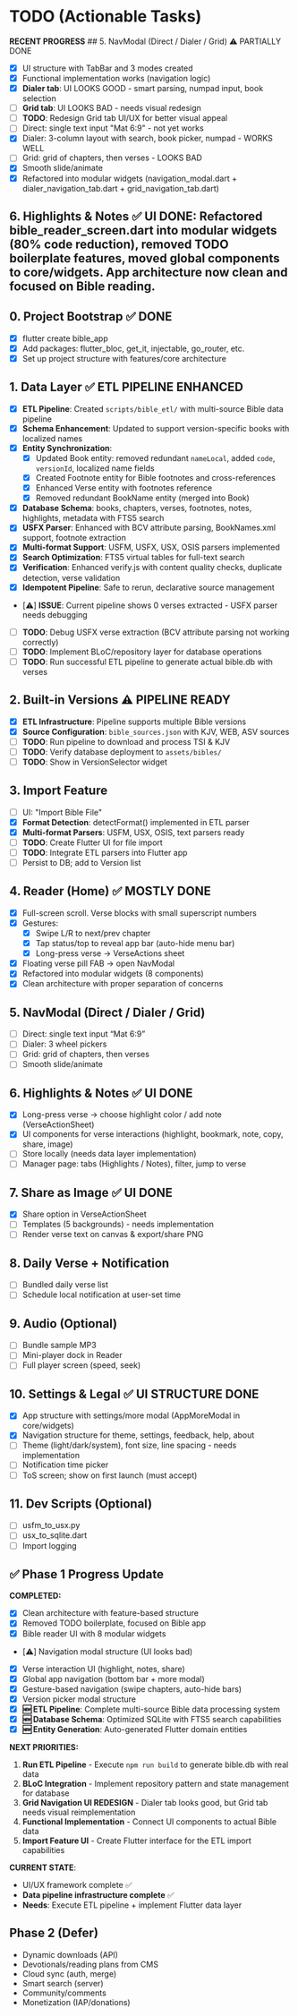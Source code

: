 # TODO (Actionable Tasks)

**RECENT PROGRESS** ## 5. NavModal (Direct / Dialer / Grid) ⚠️ PARTIALLY DONE
- [x] UI structure with TabBar and 3 modes created
- [x] Functional implementation works (navigation logic)
- [x] **Dialer tab**: UI LOOKS GOOD - smart parsing, numpad input, book selection
- [ ] **Grid tab**: UI LOOKS BAD - needs visual redesign
- [ ] **TODO**: Redesign Grid tab UI/UX for better visual appeal
- [ ] Direct: single text input "Mat 6:9" - not yet works
- [x] Dialer: 3-column layout with search, book picker, numpad - WORKS WELL
- [ ] Grid: grid of chapters, then verses - LOOKS BAD
- [x] Smooth slide/animate
- [x] Refactored into modular widgets (navigation_modal.dart + dialer_navigation_tab.dart + grid_navigation_tab.dart)

## 6. Highlights & Notes ✅ UI DONE: Refactored bible_reader_screen.dart into modular widgets (80% code reduction), removed TODO boilerplate features, moved global components to core/widgets. App architecture now clean and focused on Bible reading.

## 0. Project Bootstrap ✅ DONE
- [x] flutter create bible_app
- [x] Add packages: flutter_bloc, get_it, injectable, go_router, etc.
- [x] Set up project structure with features/core architecture

## 1. Data Layer ✅ ETL PIPELINE ENHANCED
- [x] **ETL Pipeline**: Created `scripts/bible_etl/` with multi-source Bible data pipeline
- [x] **Schema Enhancement**: Updated to support version-specific books with localized names
- [x] **Entity Synchronization**: 
  - [x] Updated Book entity: removed redundant `nameLocal`, added `code`, `versionId`, localized name fields
  - [x] Created Footnote entity for Bible footnotes and cross-references
  - [x] Enhanced Verse entity with footnotes reference
  - [x] Removed redundant BookName entity (merged into Book)
- [x] **Database Schema**: books, chapters, verses, footnotes, notes, highlights, metadata with FTS5 search
- [x] **USFX Parser**: Enhanced with BCV attribute parsing, BookNames.xml support, footnote extraction
- [x] **Multi-format Support**: USFM, USFX, USX, OSIS parsers implemented
- [x] **Search Optimization**: FTS5 virtual tables for full-text search
- [x] **Verification**: Enhanced verify.js with content quality checks, duplicate detection, verse validation
- [x] **Idempotent Pipeline**: Safe to rerun, declarative source management
- [⚠️] **ISSUE**: Current pipeline shows 0 verses extracted - USFX parser needs debugging
- [ ] **TODO**: Debug USFX verse extraction (BCV attribute parsing not working correctly)
- [ ] **TODO**: Implement BLoC/repository layer for database operations
- [ ] **TODO**: Run successful ETL pipeline to generate actual bible.db with verses

## 2. Built-in Versions ⚠️ PIPELINE READY
- [x] **ETL Infrastructure**: Pipeline supports multiple Bible versions
- [x] **Source Configuration**: `bible_sources.json` with KJV, WEB, ASV sources
- [ ] **TODO**: Run pipeline to download and process TSI & KJV
- [ ] **TODO**: Verify database deployment to `assets/bibles/`
- [ ] **TODO**: Show in VersionSelector widget

## 3. Import Feature
- [ ] UI: "Import Bible File"
- [x] **Format Detection**: detectFormat() implemented in ETL parser
- [x] **Multi-format Parsers**: USFM, USX, OSIS, text parsers ready
- [ ] **TODO**: Create Flutter UI for file import
- [ ] **TODO**: Integrate ETL parsers into Flutter app
- [ ] Persist to DB; add to Version list

## 4. Reader (Home) ✅ MOSTLY DONE
- [x] Full-screen scroll. Verse blocks with small superscript numbers
- [x] Gestures:
  - [x] Swipe L/R to next/prev chapter
  - [x] Tap status/top to reveal app bar (auto-hide menu bar)
  - [x] Long-press verse → VerseActions sheet
- [x] Floating verse pill FAB → open NavModal
- [x] Refactored into modular widgets (8 components)
- [x] Clean architecture with proper separation of concerns

## 5. NavModal (Direct / Dialer / Grid)
- [ ] Direct: single text input “Mat 6:9”
- [ ] Dialer: 3 wheel pickers
- [ ] Grid: grid of chapters, then verses
- [ ] Smooth slide/animate

## 6. Highlights & Notes ✅ UI DONE
- [x] Long-press verse → choose highlight color / add note (VerseActionSheet)
- [x] UI components for verse interactions (highlight, bookmark, note, copy, share, image)
- [ ] Store locally (needs data layer implementation)
- [ ] Manager page: tabs (Highlights / Notes), filter, jump to verse

## 7. Share as Image ✅ UI DONE
- [x] Share option in VerseActionSheet
- [ ] Templates (5 backgrounds) - needs implementation
- [ ] Render verse text on canvas & export/share PNG

## 8. Daily Verse + Notification
- [ ] Bundled daily verse list
- [ ] Schedule local notification at user-set time

## 9. Audio (Optional)
- [ ] Bundle sample MP3
- [ ] Mini-player dock in Reader
- [ ] Full player screen (speed, seek)

## 10. Settings & Legal ✅ UI STRUCTURE DONE
- [x] App structure with settings/more modal (AppMoreModal in core/widgets)
- [x] Navigation structure for theme, settings, feedback, help, about
- [ ] Theme (light/dark/system), font size, line spacing - needs implementation
- [ ] Notification time picker
- [ ] ToS screen; show on first launch (must accept)

## 11. Dev Scripts (Optional)
- [ ] usfm_to_usx.py
- [ ] usx_to_sqlite.dart
- [ ] Import logging

## ✅ Phase 1 Progress Update
**COMPLETED:**
- [x] Clean architecture with feature-based structure
- [x] Removed TODO boilerplate, focused on Bible app
- [x] Bible reader UI with 8 modular widgets
- [⚠️] Navigation modal structure (UI looks bad)
- [x] Verse interaction UI (highlight, notes, share)
- [x] Global app navigation (bottom bar + more modal)
- [x] Gesture-based navigation (swipe chapters, auto-hide bars)
- [x] Version picker modal structure
- [x] **🆕 ETL Pipeline**: Complete multi-source Bible data processing system
- [x] **🆕 Database Schema**: Optimized SQLite with FTS5 search capabilities
- [x] **🆕 Entity Generation**: Auto-generated Flutter domain entities

**NEXT PRIORITIES:**
1. **Run ETL Pipeline** - Execute `npm run build` to generate bible.db with real data
2. **BLoC Integration** - Implement repository pattern and state management for database
3. **Grid Navigation UI REDESIGN** - Dialer tab looks good, but Grid tab needs visual reimplementation
4. **Functional Implementation** - Connect UI components to actual Bible data
5. **Import Feature UI** - Create Flutter interface for the ETL import capabilities

**CURRENT STATE**:
- UI/UX framework complete ✅
- **Data pipeline infrastructure complete** ✅
- **Needs**: Execute ETL pipeline + implement Flutter data layer

## Phase 2 (Defer)
- Dynamic downloads (API)
- Devotionals/reading plans from CMS
- Cloud sync (auth, merge)
- Smart search (server)
- Community/comments
- Monetization (IAP/donations)